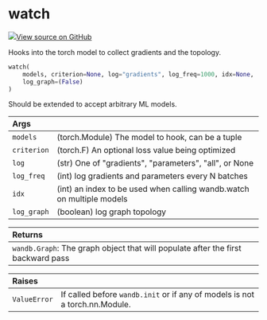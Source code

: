 # watch



[![](https://www.tensorflow.org/images/GitHub-Mark-32px.png)View source on GitHub](https://www.github.com/wandb/client/tree/v0.12.8/wandb/sdk/wandb_watch.py#L17-L104)



Hooks into the torch model to collect gradients and the topology.

```python
watch(
    models, criterion=None, log="gradients", log_freq=1000, idx=None,
    log_graph=(False)
)
```




Should be extended to accept arbitrary ML models.

| Args |  |
| :--- | :--- |
|  `models` |  (torch.Module) The model to hook, can be a tuple |
|  `criterion` |  (torch.F) An optional loss value being optimized |
|  `log` |  (str) One of "gradients", "parameters", "all", or None |
|  `log_freq` |  (int) log gradients and parameters every N batches |
|  `idx` |  (int) an index to be used when calling wandb.watch on multiple models |
|  `log_graph` |  (boolean) log graph topology |



| Returns |  |
| :--- | :--- |
|  `wandb.Graph`: The graph object that will populate after the first backward pass |



| Raises |  |
| :--- | :--- |
|  `ValueError` |  If called before `wandb.init` or if any of models is not a torch.nn.Module. |


